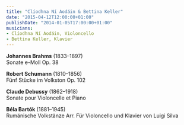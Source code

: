 ```yaml
---
title: "Clíodhna Ní Aodáin & Bettina Keller"
date: "2015-04-12T12:00:00+01:00"
publishDate: "2014-01-05T17:00:00+01:00"
musicians:
- Clíodhna Ní Aodáin, Violoncello
- Bettina Keller, Klavier
---
```


__Johannes Brahms__ (1833–1897)  
Sonate e-Moll Op. 38

__Robert Schumann__ (1810–1856)  
Fünf Stücke im Volkston Op. 102

__Claude Debussy__ (1862–1918)  
Sonate pour Violoncelle et Piano

__Béla Bartók__ (1881–1945)  
Rumänische Volkstänze Arr. Für Violoncello und Klavier von Luigi Silva
